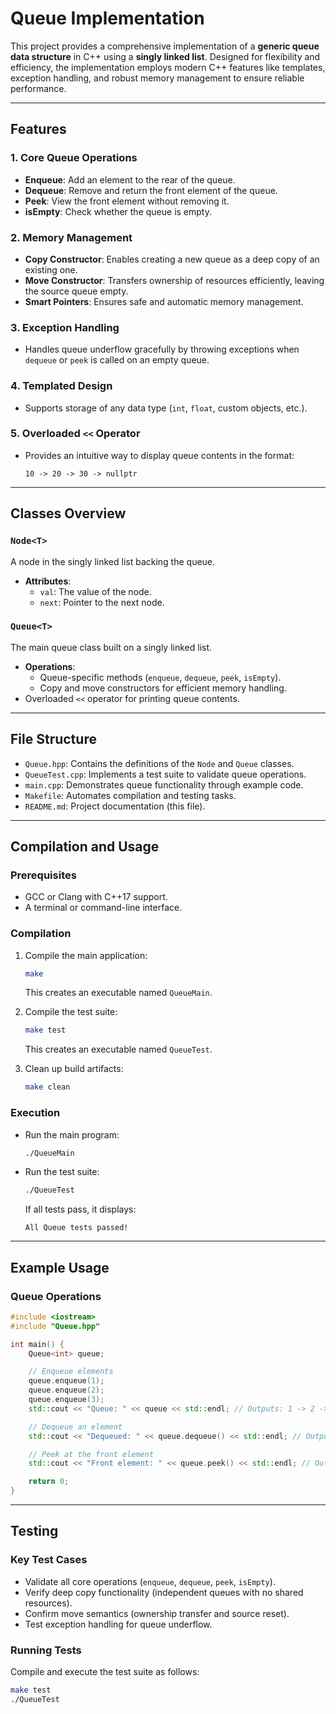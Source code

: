 # Queue Implementation

This project provides a comprehensive implementation of a **generic queue data structure** in C++ using a **singly linked list**. Designed for flexibility and efficiency, the implementation employs modern C++ features like templates, exception handling, and robust memory management to ensure reliable performance.

---

## Features

### 1. Core Queue Operations
- **Enqueue**: Add an element to the rear of the queue.
- **Dequeue**: Remove and return the front element of the queue.
- **Peek**: View the front element without removing it.
- **isEmpty**: Check whether the queue is empty.

### 2. Memory Management
- **Copy Constructor**: Enables creating a new queue as a deep copy of an existing one.
- **Move Constructor**: Transfers ownership of resources efficiently, leaving the source queue empty.
- **Smart Pointers**: Ensures safe and automatic memory management.

### 3. Exception Handling
- Handles queue underflow gracefully by throwing exceptions when `dequeue` or `peek` is called on an empty queue.

### 4. Templated Design
- Supports storage of any data type (`int`, `float`, custom objects, etc.).

### 5. Overloaded `<<` Operator
- Provides an intuitive way to display queue contents in the format:
  ```
  10 -> 20 -> 30 -> nullptr
  ```

---

## Classes Overview

### `Node<T>`
A node in the singly linked list backing the queue.  
- **Attributes**: 
  - `val`: The value of the node.
  - `next`: Pointer to the next node.

### `Queue<T>`
The main queue class built on a singly linked list.  
- **Operations**:
  - Queue-specific methods (`enqueue`, `dequeue`, `peek`, `isEmpty`).
  - Copy and move constructors for efficient memory handling.
- Overloaded `<<` operator for printing queue contents.

---

## File Structure

- `Queue.hpp`: Contains the definitions of the `Node` and `Queue` classes.
- `QueueTest.cpp`: Implements a test suite to validate queue operations.
- `main.cpp`: Demonstrates queue functionality through example code.
- `Makefile`: Automates compilation and testing tasks.
- `README.md`: Project documentation (this file).

---

## Compilation and Usage

### Prerequisites
- GCC or Clang with C++17 support.
- A terminal or command-line interface.

### Compilation
1. Compile the main application:
   ```bash
   make
   ```
   This creates an executable named `QueueMain`.

2. Compile the test suite:
   ```bash
   make test
   ```
   This creates an executable named `QueueTest`.

3. Clean up build artifacts:
   ```bash
   make clean
   ```

### Execution
- Run the main program:
  ```bash
  ./QueueMain
  ```
- Run the test suite:
  ```bash
  ./QueueTest
  ```
  If all tests pass, it displays:
  ```
  All Queue tests passed!
  ```

---

## Example Usage

### Queue Operations
```cpp
#include <iostream>
#include "Queue.hpp"

int main() {
    Queue<int> queue;

    // Enqueue elements
    queue.enqueue(1);
    queue.enqueue(2);
    queue.enqueue(3);
    std::cout << "Queue: " << queue << std::endl; // Outputs: 1 -> 2 -> 3 -> nullptr

    // Dequeue an element
    std::cout << "Dequeued: " << queue.dequeue() << std::endl; // Outputs: Dequeued: 1

    // Peek at the front element
    std::cout << "Front element: " << queue.peek() << std::endl; // Outputs: Front element: 2

    return 0;
}
```

---

## Testing

### Key Test Cases
- Validate all core operations (`enqueue`, `dequeue`, `peek`, `isEmpty`).
- Verify deep copy functionality (independent queues with no shared resources).
- Confirm move semantics (ownership transfer and source reset).
- Test exception handling for queue underflow.

### Running Tests
Compile and execute the test suite as follows:
```bash
make test
./QueueTest
```